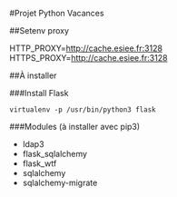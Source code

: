 #Projet Python Vacances



##Setenv proxy 

HTTP_PROXY=http://cache.esiee.fr:3128
HTTPS_PROXY=http://cache.esiee.fr:3128

##À installer

###Install Flask

`virtualenv -p /usr/bin/python3 flask`

###Modules (à installer avec pip3)

* ldap3
* flask_sqlalchemy
* flask_wtf
* sqlalchemy
* sqlalchemy-migrate

